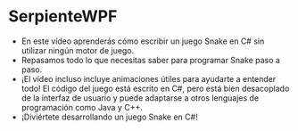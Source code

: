 # SerpienteWPF

- En este vídeo aprenderás cómo escribir un juego Snake en C# sin utilizar ningún motor de juego.
- Repasamos todo lo que necesitas saber para programar Snake paso a paso.
- ¡El vídeo incluso incluye animaciones útiles para ayudarte a entender todo! El código del juego está escrito en C#, pero está bien desacoplado de la interfaz de usuario y puede adaptarse a otros lenguajes de programación como Java y C++.
- ¡Diviértete desarrollando un juego Snake en C#!
